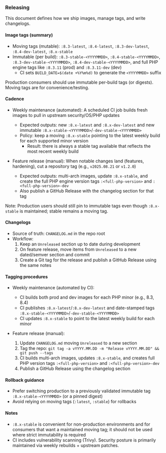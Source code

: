 ### Releasing

This document defines how we ship images, manage tags, and write changelogs.

#### Image tags (summary)
- Moving tags (mutable): `:8.3-latest`, `:8.4-latest`, `:8.3-dev-latest`, `:8.4-dev-latest`, `:8.x-stable`
- Immutable (per build): `:8.3-stable-<YYYYMMDD>`, `:8.4-stable-<YYYYMMDD>`, `:8.3-dev-stable-<YYYYMMDD>`, `:8.4-dev-stable-<YYYYMMDD>`, and full PHP engine tags like `:8.3.11` (prod) and `:8.3.11-dev` (dev)
  - CI sets `BUILD_DATE=$(date +%Y%m%d)` to generate the `<YYYYMMDD>` suffix

Production consumers should use immutable per-build tags (or digests). Moving tags are for convenience/testing.

#### Cadence
- Weekly maintenance (automated): A scheduled CI job builds fresh images to pull in upstream security/OS/PHP updates
  - Expected outputs: new `:8.x-latest` and `:8.x-dev-latest` and new immutable `:8.x-stable-<YYYYMMDD>`/`-dev-stable-<YYYYMMDD>`
  - Policy: keep a moving `:8.x-stable` pointing to the latest weekly build for each supported minor version
    - Result: there is always a stable tag available that reflects the most recent weekly build

- Feature release (manual): When notable changes land (features, hardening), cut a repository tag (e.g., `v2025.08.21` or `v1.2.0`)
  - Expected outputs: multi-arch images, update `:8.x-stable`, and create the full PHP engine version tags `:<full-php-version>` and `:<full-php-version>-dev`
  - Also publish a GitHub Release with the changelog section for that tag

Note: Production users should still pin to immutable tags even though `:8.x-stable` is maintained; stable remains a moving tag.

#### Changelogs
- Source of truth: `CHANGELOG.md` in the repo root
- Workflow:
  1) Keep an `Unreleased` section up to date during development
  2) On feature release, move items from `Unreleased` to a new dated/semver section and commit
  3) Create a Git tag for the release and publish a GitHub Release using the same notes

#### Tagging procedures
- Weekly maintenance (automated by CI):
  - CI builds both prod and dev images for each PHP minor (e.g., 8.3, 8.4)
  - CI publishes `:8.x-latest`/`:8.x-dev-latest` and date-stamped tags `:8.x-stable-<YYYYMMDD>`/`-dev-stable-<YYYYMMDD>`
  - CI updates `:8.x-stable` to point to the latest weekly build for each minor

- Feature release (manual):
  1) Update `CHANGELOG.md` moving `Unreleased` to a new section
  2) Tag the repo: `git tag -a vYYYY.MM.DD -m "Release vYYYY.MM.DD" && git push --tags`
  3) CI builds multi-arch images, updates `:8.x-stable`, and creates full PHP version tags `:<full-php-version>` and `:<full-php-version>-dev`
  4) Publish a GitHub Release using the changelog section

#### Rollback guidance
- Prefer switching production to a previously validated immutable tag `:8.x-stable-<YYYYMMDD>` (or a pinned digest)
- Avoid relying on moving tags (`:latest`, `:stable`) for rollbacks

#### Notes
- `:8.x-stable` is convenient for non-production environments and for consumers that want a maintained moving tag; it should not be used where strict immutability is required
- CI includes vulnerability scanning (Trivy). Security posture is primarily maintained via weekly rebuilds + upstream patches.


